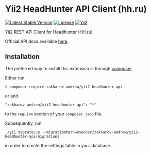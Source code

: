 # Yii2 HeadHunter API Client (hh.ru)

[![Latest Stable Version](https://poser.pugx.org/zakharov-andrew/yii2-headhunter-api/v/stable)](https://packagist.org/packages/zakharov-andrew/yii2-headhunter-api)
[![License](https://poser.pugx.org/zakharov-andrew/yii2-headhunter-api/license)](https://packagist.org/packages/zakharov-andrew/yii2-headhunter-api)
[![Yii2](https://img.shields.io/badge/Powered_by-Yii_Framework-green.svg?style=flat)](http://www.yiiframework.com/)

Yii2 REST API Client for Headhunter (HH.ru)

Official API docs available [here](https://github.com/hhru/api).

## Installation

The preferred way to install this extension is through [composer](http://getcomposer.org/download/).

Either run

```
$ composer require zakharov-andrew/yii2-headhunter-api
```
or add

```
"zakharov-andrew/yii2-headhunter-api": "*"
```

to the ```require``` section of your ```composer.json``` file.

Subsequently, run

```
./yii migrate/up --migrationPath=@vendor/zakharov-andrew/yii2-headhunter-api/migrations
```

in order to create the settings table in your database.
